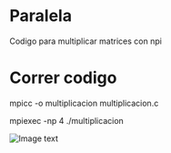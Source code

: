 # Paralela
Codigo para multiplicar matrices con npi

# Correr codigo
mpicc -o multiplicacion multiplicacion.c 

mpiexec -np 4 ./multiplicacion

![Image text](image.png)
